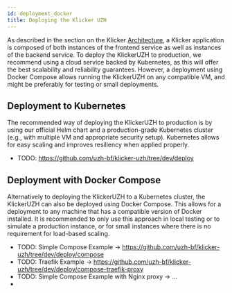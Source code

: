 ```yaml
---
id: deployment_docker
title: Deploying the Klicker UZH
---
```


As described in the section on the Klicker [Architecture](deployment/architecture.md), a Klicker application is composed of both instances of the frontend service as well as instances of the backend service. To deploy the KlickerUZH to production, we recommend using a cloud service backed by Kubernetes, as this will offer the best scalability and reliability guarantees. However, a deployment using Docker Compose allows running the KlickerUZH on any compatible VM, and might be preferably for testing or small deployments.

## Deployment to Kubernetes

The recommended way of deploying the KlickerUZH to production is by using our official Helm chart and a production-grade Kubernetes cluster (e.g., with multiple VM and appropriate security setup). Kubernetes allows for easy scaling and improves resiliency when applied properly.

- TODO: https://github.com/uzh-bf/klicker-uzh/tree/dev/deploy

## Deployment with Docker Compose

Alternatively to deploying the KlickerUZH to a Kubernetes cluster, the KlickerUZH can also be deployed using Docker Compose. This allows for a deployment to any machine that has a compatible version of Docker installed. It is recommended to only use this approach in local testing or to simulate a production instance, or for small instances where there is no requirement for load-based scaling.

- TODO: Simple Compose Example -> https://github.com/uzh-bf/klicker-uzh/tree/dev/deploy/compose
- TODO: Traefik Example -> https://github.com/uzh-bf/klicker-uzh/tree/dev/deploy/compose-traefik-proxy
- TODO: Simple Compose Example with Nginx proxy -> ...
-
